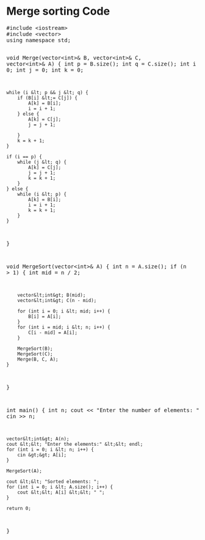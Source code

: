 <!DOCTYPE html>
<html lang="en">

<body>
          <h1>Merge sorting Code</h1>
    <pre>
#include &lt;iostream&gt;
#include &lt;vector&gt;
using namespace std;

void Merge(vector&lt;int&gt;& B, vector&lt;int&gt;& C, vector&lt;int&gt;& A) {
    int p = B.size();
    int q = C.size();
    int i = 0;
    int j = 0;
    int k = 0;

    while (i &lt; p && j &lt; q) {
        if (B[i] &lt;= C[j]) {
            A[k] = B[i];
            i = i + 1;
        } else {
            A[k] = C[j];
            j = j + 1;

        }
        k = k + 1;
    }

    if (i == p) {
        while (j &lt; q) {
            A[k] = C[j];
            j = j + 1;
            k = k + 1;
        }
    } else {
        while (i &lt; p) {
            A[k] = B[i];
            i = i + 1;
            k = k + 1;
        }
    }
}

void MergeSort(vector&lt;int&gt;& A) {
    int n = A.size();
    if (n &gt; 1) {
        int mid = n / 2;

        vector&lt;int&gt; B(mid);
        vector&lt;int&gt; C(n - mid);

        for (int i = 0; i &lt; mid; i++) {
            B[i] = A[i];
        }
        for (int i = mid; i &lt; n; i++) {
            C[i - mid] = A[i];
        }

        MergeSort(B);
        MergeSort(C);
        Merge(B, C, A);
    }
}

int main() {
    int n;
    cout &lt;&lt; "Enter the number of elements: ";
    cin &gt;&gt; n;

    vector&lt;int&gt; A(n);
    cout &lt;&lt; "Enter the elements:" &lt;&lt; endl;
    for (int i = 0; i &lt; n; i++) {
        cin &gt;&gt; A[i];
    }

    MergeSort(A);

    cout &lt;&lt; "Sorted elements: ";
    for (int i = 0; i &lt; A.size(); i++) {
        cout &lt;&lt; A[i] &lt;&lt; " ";
    }

    return 0;
}
    </pre>
</body>
</html>
